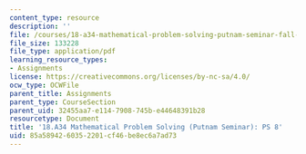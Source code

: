```yaml
---
content_type: resource
description: ''
file: /courses/18-a34-mathematical-problem-solving-putnam-seminar-fall-2018/85a5894260352201cf46be8ec6a7ad73_MIT18_A34F18PS8.pdf
file_size: 133228
file_type: application/pdf
learning_resource_types:
- Assignments
license: https://creativecommons.org/licenses/by-nc-sa/4.0/
ocw_type: OCWFile
parent_title: Assignments
parent_type: CourseSection
parent_uid: 32455aa7-e114-7908-745b-e44648391b28
resourcetype: Document
title: '18.A34 Mathematical Problem Solving (Putnam Seminar): PS 8'
uid: 85a58942-6035-2201-cf46-be8ec6a7ad73
---
```

